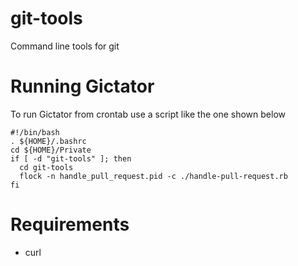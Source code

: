 git-tools
=========

Command line tools for git

Running Gictator
================
To run Gictator from crontab use a script like the one shown below
```
#!/bin/bash
. ${HOME}/.bashrc
cd ${HOME}/Private
if [ -d "git-tools" ]; then
  cd git-tools
  flock -n handle_pull_request.pid -c ./handle-pull-request.rb
fi
```

Requirements
============
* curl
